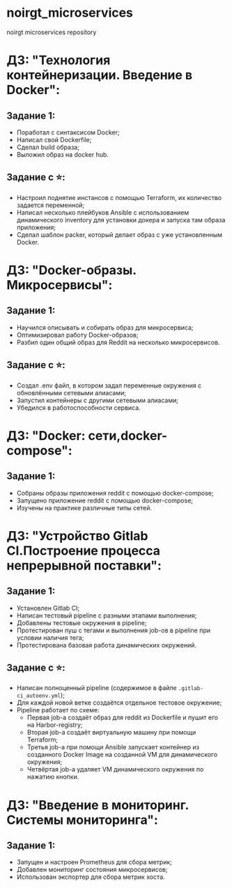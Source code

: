 # noirgt_microservices
noirgt microservices repository

# ДЗ: "Технология контейнеризации. Введение в Docker":
## Задание 1:
- Поработал с синтаксисом Docker;
- Написал свой Dockerfile;
- Сделал build образа;
- Выложил образ на docker hub.
## Задание с ⭐:
- Настроил поднятие инстансов с помощью Terraform, их количество задается переменной;
- Написал несколько плейбуков Ansible с использованием динамического inventory для установки докера и запуска там образа приложения;
- Сделал шаблон packer, который делает образ с уже установленным Docker.

# ДЗ: "Docker-образы. Микросервисы":
## Задание 1:
- Научился описывать и собирать образ для микросервиса;
- Оптимизировал работу Docker-образов;
- Разбил один общий образ для Reddit на несколько микросервисов.
## Задание с ⭐:
- Создал .env файл, в котором задал переменные окружения с обновлёнными сетевыми алиасами;
- Запустил контейнеры с другими сетевыми алиасами;
- Убедился в работоспособности сервиса.

# ДЗ: "Docker: сети,docker-compose":
## Задание 1:
- Собраны образы приложения reddit с помощью docker-compose;
- Запущено приложение reddit с помощью docker-compose;
- Изучены на практике различные типы сетей.

# ДЗ: "Устройство Gitlab CI.Построение процесса непрерывной поставки":
## Задание 1:
- Установлен Gitlab CI;
- Написан тестовый pipeline с разными этапами выполнения;
- Добавлены тестовые окружения в pipeline;
- Протестирован пуш с тегами и выполнения job-ов в pipeline при условии наличия тега;
- Протестирована базовая работа динамических окружений.
## Задание с ⭐:
- Написан полноценный pipeline (содержимое в файле `.gitlab-ci_autoenv.yml`);
- Для каждой новой ветке создаётся отдельное тестовое окружение;
- Pipeline работает по схеме:
  - Первая job-а создаёт образ для reddit из Dockerfile и пушит его на Harbor-registry;
  - Вторая job-а создаёт виртуальную машину при помощи Terraform;
  - Третья job-а при помощи Ansible запускает контейнер из созданного Docker Image на созданной VM для динамического окружения;
  - Четвёртая job-а удаляет VM динамического окружения по нажатию кнопки.

# ДЗ: "Введение в мониторинг. Системы мониторинга":
## Задание 1:
- Запущен и настроен Prometheus для сбора метрик;
- Добавлен мониторинг состояния микросервисов;
- Использован экспортер для сбора метрик хоста.
